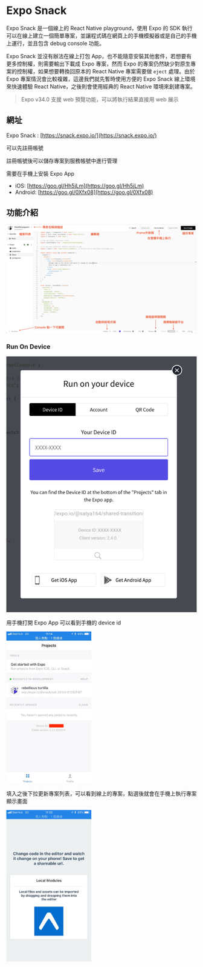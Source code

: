 # Expo Snack

Expo Snack 是一個線上的 React Native playground，使用 Expo 的 SDK 執行
可以在線上建立一個簡單專案，並讓程式碼在網頁上的手機模擬器或是自己的手機上運行，並且包含 debug console 功能。

Expo Snack 並沒有辦法在線上打包 App，也不能隨意安裝其他套件，若想要有更多控制權，則需要輸出下載成 Expo 專案，然而 Expo 的專案仍然缺少對原生專案的控制權，如果想要轉換回原本的 React Native 專案需要做 `eject` 處理。由於 Expo 專案情況會比較複雜，這邊我們就先暫時使用方便的 Expo Snack 線上環境來快速體驗 React Native，之後則會使用經典的 React Native 環境來創建專案。

> Expo v34.0 支援 web 預覽功能，可以將執行結果直接用 web 展示

## 網址

Expo Snack : [https://snack.expo.io/](https://snack.expo.io/)

可以先註冊帳號

註冊帳號後可以儲存專案到服務帳號中進行管理

需要在手機上安裝 Expo App

- iOS: [https://goo.gl/Hh5jLm](https://goo.gl/Hh5jLm)
- Android: [https://goo.gl/0Xfx08](https://goo.gl/0Xfx08)

## 功能介紹

![assets/expo-snack-guide.png](assets/expo-snack-guide.png)

### Run On Device

![assets/run-on-device.png](assets/run-on-device.png)

用手機打開 Expo App 可以看到手機的 device id

<img src="assets/expo-app-deviceId.jpg" width="auto" height="400" />

填入之後下拉更新專案列表，可以看到線上的專案，點選後就會在手機上執行專案顯示畫面

<img src="assets/expo-success.jpg" width="auto" height="400" />